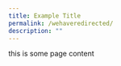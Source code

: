 ```yaml
---
title: Example Title
permalink: /wehaveredirected/
description: ""
---
```

this is some page content


